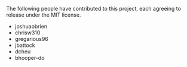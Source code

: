 The following people have contributed to this project, each agreeing to release under the MIT license.

* joshuaobrien
* chrisw310
* gregarious96
* jbattock
* dcheu
* bhooper-do
